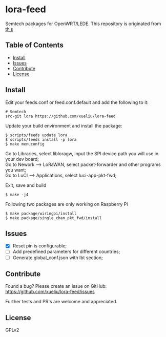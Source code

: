 # lora-feed
Semtech packages for OpenWRT/LEDE.
This repository is originated from [this](https://github.com/JiapengLi/OpenWrt-lora)

## Table of Contents

- [Install](#install)
- [Issues](#issues)
- [Contribute](#contribute)
- [License](#license)

## Install

Edit your feeds.conf or feed.conf.default and add the following to it:

    # Semtech
    src-git lora https://github.com/xueliu/lora-feed

Update your build environment and install the package:

    $ scripts/feeds update lora
    $ scripts/feeds install -p lora
    $ make menuconfig

Go to Libraries, select libloragw, input the SPI device path you will use in your dev board;  
Go to Nework --> LoRaWAN, select packet-forwarder and other programs you want;  
Go to LuCI --> Applications, select luci-app-pkt-fwd;  

Exit, save and build

    $ make -j4

Following two packages are only working on Raspberry Pi
 
    $ make package/wiringpi/install
    $ make package/single_chan_pkt_fwd/install

## Issues
- [x] Reset pin is configurable;
- [ ] Add predefined parameters for different countries;
- [ ] Generate global_conf.json with lbt section;

## Contribute

Found a bug? Please create an issue on GitHub:
    https://github.com/xueliu/lora-feed/issues

Further tests and PR's are welcome and appreciated.

## License

GPLv2
